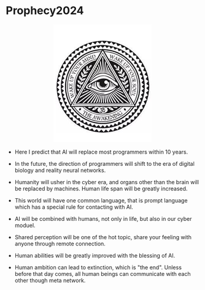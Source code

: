 # Prophecy2024

<p align="center">
  <img src="img/logo.png" alt="avatar">
</p>

- Here I predict that AI will replace most programmers within 10 years. 

- In the future, the direction of programmers will shift to the era of digital biology and reality neural networks.

- Humanity will usher in the cyber era, and organs other than the brain will be replaced by machines. Human life span will be greatly increased. 

- This world will have one common language, that is prompt language which has a special rule for contacting with AI. 

- AI will be combined with humans, not only in life, but also in our cyber moduel.

- Shared perception will be one of the hot topic, share your feeling with anyone through remote connection.

- Human abilities will be greatly improved with the blessing of AI.

- Human ambition can lead to extinction, which is "the end". Unless before that day comes, all human beings can communicate with each other though meta network. 
